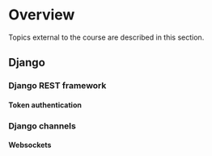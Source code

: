 # Overview

Topics external to the course are described in this section.

## Django 

### Django REST framework

#### Token authentication

### Django channels

#### Websockets
